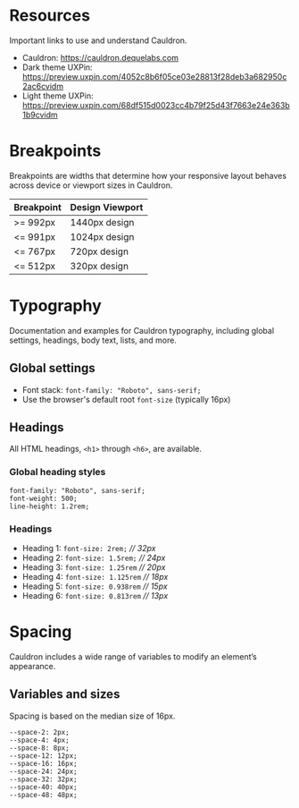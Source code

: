 # Resources
Important links to use and understand Cauldron.

- Cauldron: https://cauldron.dequelabs.com
- Dark theme UXPin: https://preview.uxpin.com/4052c8b6f05ce03e28813f28deb3a682950c2ac6cvidm
- Light theme UXPin: https://preview.uxpin.com/68df515d0023cc4b79f25d43f7663e24e363b1b9cvidm

# Breakpoints
Breakpoints are widths that determine how your responsive layout behaves across device or viewport sizes in Cauldron.

| Breakpoint  | Design Viewport |
| ------------- | ------------- |
| >= 992px  | 1440px design |
| <= 991px  | 1024px design |
| <= 767px  | 720px design |
| <= 512px  | 320px design |

# Typography
Documentation and examples for Cauldron typography, including global settings, headings, body text, lists, and more.

## Global settings
* Font stack: `font-family: "Roboto", sans-serif;`
* Use the browser's default root `font-size` (typically 16px)

## Headings
All HTML headings, `<h1>` through `<h6>`, are available.

### Global heading styles

```
font-family: "Roboto", sans-serif;
font-weight: 500;
line-height: 1.2rem;
```

### Headings

- Heading 1: `font-size: 2rem;` _// 32px_
- Heading 2: `font-size: 1.5rem;` _// 24px_
- Heading 3: `font-size: 1.25rem` _// 20px_
- Heading 4: `font-size: 1.125rem` _// 18px_
- Heading 5: `font-size: 0.938rem` _// 15px_
- Heading 6: `font-size: 0.813rem` _// 13px_

# Spacing
Cauldron includes a wide range of variables to modify an element’s appearance.

## Variables and sizes
Spacing is based on the median size of 16px.

```
--space-2: 2px;
--space-4: 4px;
--space-8: 8px;
--space-12: 12px;
--space-16: 16px;
--space-24: 24px;
--space-32: 32px;
--space-40: 40px;
--space-48: 48px;
```

